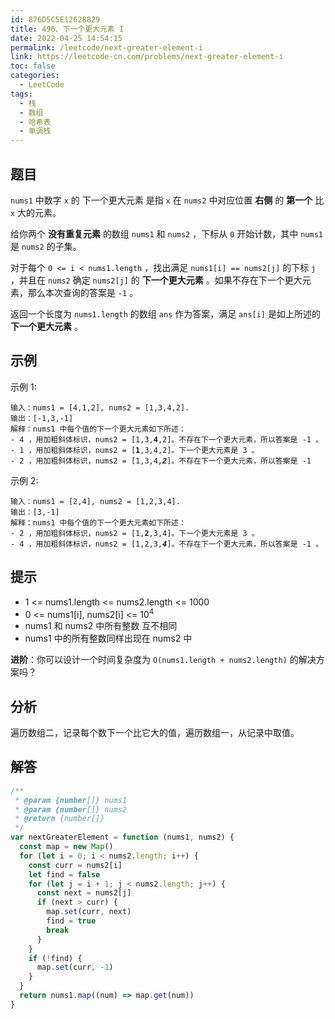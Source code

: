 ```yaml
---
id: 876D5C5E12628829
title: 496、下一个更大元素 I
date: 2022-04-25 14:54:15
permalink: /leetcode/next-greater-element-i
link: https://leetcode-cn.com/problems/next-greater-element-i
toc: false
categories:
  - LeetCode
tags:
  - 栈
  - 数组
  - 哈希表
  - 单调栈
---
```


<Level type='easy'/>

## 题目

`nums1` 中数字 `x` 的 下一个更大元素 是指 `x` 在 `nums2` 中对应位置 **右侧** 的 **第一个** 比 `x` 大的元素。

给你两个 **没有重复元素** 的数组 `nums1` 和 `nums2` ，下标从 `0` 开始计数，其中 `nums1` 是 `nums2` 的子集。

对于每个 `0 <= i < nums1.length` ，找出满足 `nums1[i] == nums2[j]` 的下标 `j` ，并且在 `nums2` 确定 `nums2[j]` 的 **下一个更大元素** 。如果不存在下一个更大元素，那么本次查询的答案是 `-1` 。

返回一个长度为 `nums1.length` 的数组 `ans` 作为答案，满足 `ans[i]` 是如上所述的 **下一个更大元素** 。

## 示例

示例 1:

<div class="language-text extra-class">
<pre class="language-text">
<code>输入：nums1 = [4,1,2], nums2 = [1,3,4,2].
输出：[-1,3,-1]
解释：nums1 中每个值的下一个更大元素如下所述：
- 4 ，用加粗斜体标识，nums2 = [1,3,<strong>4</strong>,2]。不存在下一个更大元素，所以答案是 -1 。
- 1 ，用加粗斜体标识，nums2 = [<strong>1</strong>,3,4,2]。下一个更大元素是 3 。
- 2 ，用加粗斜体标识，nums2 = [1,3,4,<em><strong>2</strong></em>]。不存在下一个更大元素，所以答案是 -1</code>
</pre>
</div>

示例 2:

<div class="language-text extra-class">
<pre class="language-text">
<code>输入：nums1 = [2,4], nums2 = [1,2,3,4].
输出：[3,-1]
解释：nums1 中每个值的下一个更大元素如下所述：
- 2 ，用加粗斜体标识，nums2 = [1,<strong>2</strong>,3,4]。下一个更大元素是 3 。
- 4 ，用加粗斜体标识，nums2 = [1,2,3,<em><strong>4</strong></em>]。不存在下一个更大元素，所以答案是 -1 。</code>
</pre>
</div>

## 提示

- 1 <= nums1.length <= nums2.length <= 1000
- 0 <= nums1[i], nums2[i] <= 10<sup>4</sup>
- nums1 和 nums2 中所有整数 互不相同
- nums1 中的所有整数同样出现在 nums2 中

**进阶**：你可以设计一个时间复杂度为 `O(nums1.length + nums2.length)` 的解决方案吗？

## 分析

遍历数组二，记录每个数下一个比它大的值，遍历数组一，从记录中取值。

## 解答

```javascript
/**
 * @param {number[]} nums1
 * @param {number[]} nums2
 * @return {number[]}
 */
var nextGreaterElement = function (nums1, nums2) {
  const map = new Map()
  for (let i = 0; i < nums2.length; i++) {
    const curr = nums2[i]
    let find = false
    for (let j = i + 1; j < nums2.length; j++) {
      const next = nums2[j]
      if (next > curr) {
        map.set(curr, next)
        find = true
        break
      }
    }
    if (!find) {
      map.set(curr, -1)
    }
  }
  return nums1.map((num) => map.get(num))
}
```
